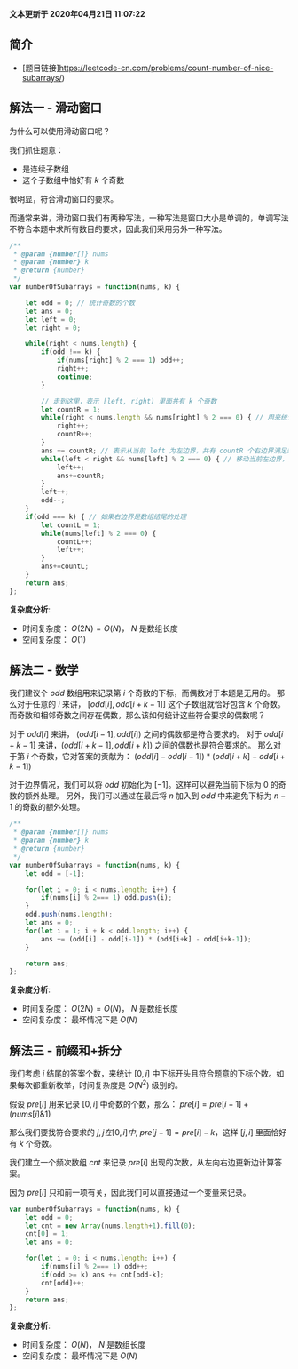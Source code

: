 **文本更新于 2020年04月21日 11:07:22**
## 简介
- [题目链接]https://leetcode-cn.com/problems/count-number-of-nice-subarrays/)

## 解法一 - 滑动窗口
为什么可以使用滑动窗口呢？

我们抓住题意：
- 是连续子数组
- 这个子数组中恰好有 $k$ 个奇数

很明显，符合滑动窗口的要求。

而通常来讲，滑动窗口我们有两种写法，一种写法是窗口大小是单调的，单调写法不符合本题中求所有数目的要求，因此我们采用另外一种写法。

```javascript
/**
 * @param {number[]} nums
 * @param {number} k
 * @return {number}
 */
var numberOfSubarrays = function(nums, k) {

    let odd = 0; // 统计奇数的个数
    let ans = 0;
    let left = 0;
    let right = 0;

    while(right < nums.length) {
        if(odd !== k) {                
            if(nums[right] % 2 === 1) odd++;
            right++;
            continue;
        }

        // 走到这里，表示 [left, right) 里面共有 k 个奇数
        let countR = 1; 
        while(right < nums.length && nums[right] % 2 === 0) { // 用来统计 right 右边有多少个偶数（包含当前 right）, 遇到第一个奇数停止
            right++;
            countR++;
        }
        ans += countR; // 表示从当前 left 为左边界，共有 countR 个右边界满足题意
        while(left < right && nums[left] % 2 === 0) { // 移动当前左边界，如果当前左边界为偶数，那么我们移动左边界不会影响当前子数组里面的奇数个数
            left++;
            ans+=countR;
        }
        left++;
        odd--;
    }
    if(odd === k) { // 如果右边界是数组结尾的处理
        let countL = 1;
        while(nums[left] % 2 === 0) {
            countL++;
            left++;
        }
        ans+=countL;
    }
    return ans;
};
```

**复杂度分析**:
- 时间复杂度： $O(2N) = O(N)$， $N$ 是数组长度
- 空间复杂度： $O(1)$

## 解法二 - 数学
我们建议个 $odd$ 数组用来记录第 $i$ 个奇数的下标，而偶数对于本题是无用的。
那么对于任意的 $i$ 来讲， $[odd[i], odd[i+k-1]]$ 这个子数组就恰好包含 $k$ 个奇数。而奇数和相邻奇数之间存在偶数，那么该如何统计这些符合要求的偶数呢？

对于 $odd[i]$ 来讲， $(odd[i-1], odd[i])$ 之间的偶数都是符合要求的。
对于 $odd[i+k-1]$ 来讲，$(odd[i+k-1], odd[i+k])$ 之间的偶数也是符合要求的。
那么对于第 $i$ 个奇数，它对答案的贡献为： $(odd[i] - odd[i-1])*(odd[i+k] - odd[i+k-1])$

对于边界情况，我们可以将 $odd$ 初始化为 $[-1]$。这样可以避免当前下标为 $0$ 的奇数的额外处理。
另外，我们可以通过在最后将 $n$ 加入到 $odd$ 中来避免下标为 $n-1$ 的奇数的额外处理。

```javascript
/**
 * @param {number[]} nums
 * @param {number} k
 * @return {number}
 */
var numberOfSubarrays = function(nums, k) {
    let odd = [-1];

    for(let i = 0; i < nums.length; i++) {
        if(nums[i] % 2=== 1) odd.push(i);
    }
    odd.push(nums.length);
    let ans = 0;
    for(let i = 1; i + k < odd.length; i++) {
        ans += (odd[i] - odd[i-1]) * (odd[i+k] - odd[i+k-1]);
    }

    return ans;
};
```
**复杂度分析**:
- 时间复杂度： $O(2N) = O(N)$， $N$ 是数组长度
- 空间复杂度： 最坏情况下是 $O(N)$

## 解法三 - 前缀和+拆分
我们考虑 $i$ 结尾的答案个数，来统计 $[0, i]$ 中下标开头且符合题意的下标个数。如果每次都重新枚举，时间复杂度是 $O(N^2)$ 级别的。

假设 $pre[i]$ 用来记录 $[0,i]$ 中奇数的个数，那么： $pre[i] = pre[i-1] + (nums[i]\&1)$ 

那么我们要找符合要求的 $j, j 在 [0,i] 中$, $pre[j-1] = pre[i] - k$，这样 $[j, i]$ 里面恰好有 $k$ 个奇数。

我们建立一个频次数组 $cnt$ 来记录 $pre[i]$ 出现的次数，从左向右边更新边计算答案。

因为 $pre[i]$ 只和前一项有关，因此我们可以直接通过一个变量来记录。

```javascript
var numberOfSubarrays = function(nums, k) {
    let odd = 0;
    let cnt = new Array(nums.length+1).fill(0);
    cnt[0] = 1;
    let ans = 0;

    for(let i = 0; i < nums.length; i++) {
        if(nums[i] % 2=== 1) odd++;
        if(odd >= k) ans += cnt[odd-k];
        cnt[odd]++;
    }
    return ans;
};
```

**复杂度分析**:
- 时间复杂度： $O(N)$， $N$ 是数组长度
- 空间复杂度： 最坏情况下是 $O(N)$